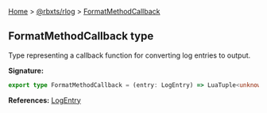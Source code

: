 [Home](./index.md) &gt; [@rbxts/rlog](./rlog.md) &gt; [FormatMethodCallback](./rlog.formatmethodcallback.md)

## FormatMethodCallback type

Type representing a callback function for converting log entries to output.

**Signature:**

```typescript
export type FormatMethodCallback = (entry: LogEntry) => LuaTuple<unknown[]>;
```

**References:** [LogEntry](./rlog.logentry.md)
